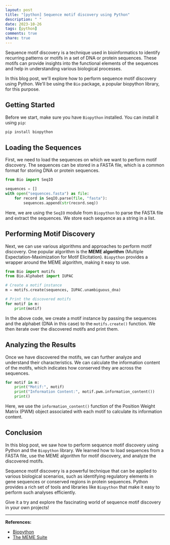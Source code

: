 ```yaml
---
layout: post
title: "[python] Sequence motif discovery using Python"
description: " "
date: 2023-10-26
tags: [python]
comments: true
share: true
---
```


Sequence motif discovery is a technique used in bioinformatics to identify recurring patterns or motifs in a set of DNA or protein sequences. These motifs can provide insights into the functional elements of the sequences and help in understanding various biological processes.

In this blog post, we'll explore how to perform sequence motif discovery using Python. We'll be using the `Bio` package, a popular biopython library, for this purpose.

## Getting Started

Before we start, make sure you have `Biopython` installed. You can install it using `pip`:

```python
pip install biopython
```

## Loading the Sequences

First, we need to load the sequences on which we want to perform motif discovery. The sequences can be stored in a FASTA file, which is a common format for storing DNA or protein sequences.

```python
from Bio import SeqIO

sequences = []
with open("sequences.fasta") as file:
    for record in SeqIO.parse(file, "fasta"):
        sequences.append(str(record.seq))
```

Here, we are using the `SeqIO` module from `Biopython` to parse the FASTA file and extract the sequences. We store each sequence as a string in a list.

## Performing Motif Discovery

Next, we can use various algorithms and approaches to perform motif discovery. One popular algorithm is the **MEME algorithm** (Multiple Expectation-Maximization for Motif Elicitation). `Biopython` provides a wrapper around the MEME algorithm, making it easy to use.

```python
from Bio import motifs
from Bio.Alphabet import IUPAC

# Create a motif instance
m = motifs.create(sequences, IUPAC.unambiguous_dna)

# Print the discovered motifs
for motif in m:
    print(motif)
```

In the above code, we create a motif instance by passing the sequences and the alphabet (DNA in this case) to the `motifs.create()` function. We then iterate over the discovered motifs and print them.

## Analyzing the Results

Once we have discovered the motifs, we can further analyze and understand their characteristics. We can calculate the information content of the motifs, which indicates how conserved they are across the sequences.

```python
for motif in m:
    print("Motif:", motif)
    print("Information Content:", motif.pwm.information_content())
    print()
```

Here, we use the `information_content()` function of the Position Weight Matrix (PWM) object associated with each motif to calculate its information content.

## Conclusion

In this blog post, we saw how to perform sequence motif discovery using Python and the `Biopython` library. We learned how to load sequences from a FASTA file, use the MEME algorithm for motif discovery, and analyze the discovered motifs.

Sequence motif discovery is a powerful technique that can be applied to various biological scenarios, such as identifying regulatory elements in gene sequences or conserved regions in protein sequences. Python provides a rich set of tools and libraries like `Biopython` that make it easy to perform such analyses efficiently.

Give it a try and explore the fascinating world of sequence motif discovery in your own projects!

---

**References:**

- [Biopython](https://biopython.org/)
- [The MEME Suite](https://meme-suite.org/)